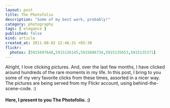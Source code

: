 ```yaml
---
layout: post
title: The Photofolio
description: "Some of my best work, probably!"
category: photography
tags: [ elegance ]
published: false
kind: article
created_at: 2011-08-02 12:46:31 +05:30
flickr:
  photos: [5915697648,5915136145,5915696734,5915135653,5915135371]
---
```


Alright, I love clicking pictures. And, over the last few months, I have
clicked around hundreds of the rare moments in my life. In this post, I bring
to you some of my very favorite clicks from these times, assorted in a nicer
way. The pictures are being served from my Flickr account, using
behind-the-scene-code. :)

<h4>Here, I present to you The Photofolio. :)</h4>
